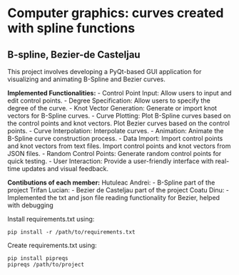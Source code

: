 # Computer graphics: curves created with spline functions
## **B-spline, Bezier-de Casteljau** 

This project involves developing a PyQt-based GUI application for visualizing and animating B-Spline and Bezier curves.


**Implemented Functionalities:**
    - Control Point Input: Allow users to input and edit control points.
    - Degree Specification: Allow users to specify the degree of the curve.
    - Knot Vector Generation: Generate or import knot vectors for B-Spline curves.
    - Curve Plotting: Plot B-Spline curves based on the control points and knot vectors.
                    Plot Bezier curves based on the control points.
    - Curve Interpolation: Interpolate curves.
    - Animation: Animate the B-Spline curve construction process.
    - Data Import: Import control points and knot vectors from text files.
                Import control points and knot vectors from JSON files.
    - Random Control Points:  Generate random control points for quick testing.
    - User Interaction: Provide a user-friendly interface with real-time updates and visual feedback.


**Contibutions of each member:**
Hutuleac Andrei:
    - B-Spline part of the project
Trifan Lucian:
    - Bezier de Casteljau part of the project 
Coatu Dinu:
    - Implemented the txt and json file reading functionality for Bezier, helped with debugging 
    
    

Install requirements.txt using:
```
pip install -r /path/to/requirements.txt
```

Create requirements.txt using:
```
pip install pipreqs
pipreqs /path/to/project
```